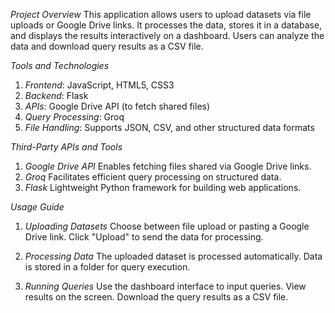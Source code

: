 *Project Overview*
This application allows users to upload datasets via file uploads or Google Drive links. It processes the data, stores it in a database, and displays the results interactively on a dashboard. Users can analyze the data and download query results as a CSV file.  

*Tools and Technologies*  
1. *Frontend*: JavaScript, HTML5, CSS3  
2. *Backend*: Flask  
3. *APIs*: Google Drive API (to fetch shared files)  
4. *Query Processing*: Groq  
5. *File Handling*: Supports JSON, CSV, and other structured data formats  


*Third-Party APIs and Tools*
1. *Google Drive API*
Enables fetching files shared via Google Drive links.
2. *Groq*
Facilitates efficient query processing on structured data.
3. *Flask*
Lightweight Python framework for building web applications.


*Usage Guide*
1. *Uploading Datasets*
Choose between file upload or pasting a Google Drive link.
Click "Upload" to send the data for processing.

2. *Processing Data*
The uploaded dataset is processed automatically.
Data is stored in a folder for query execution.

3. *Running Queries*
Use the dashboard interface to input queries.
View results on the screen.
Download the query results as a CSV file.